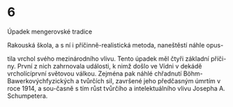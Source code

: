 # 6

Úpadek mengerovské tradice

Rakouská škola, a s ní i příčinně-realistická metoda, naneštěstí náhle opus-

tila vrchol svého mezinárodního vlivu. Tento úpadek měl čtyři základní příči-ny. První z nich zahrnovala události, k nimž došlo ve Vídni v dekádě vrcholícíprvní světovou válkou. Zejména pak náhlé chřadnutí Böhm-Bawerkovýchfyzických a tvůrčích sil, završené jeho předčasným úmrtím v roce 1914, a sou-časně s tím růst tvůrčího a intelektuálního vlivu Josepha A. Schumpetera.

